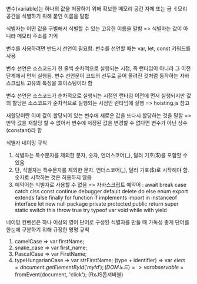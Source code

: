 변수(variable)는 하나의 값을 저장하기 위해 확보한 메모리 공간 자체 또는 금 ㅔ모리 공간을 식별하기 위해 붙인 이름을 말함

식별자는 어떤 값을 구별해서 식별할 수 있는 고유한 이름을 말함
 => 식별자는 값이 아니라 메모리 주소를 기억

변수를 사용하려면 반드시 선언이 필요함. 변수를 선언할 때는 var, let, const 키워드를 사용

변수 선언은 소스코드가 한 줄씩 순차적으로 실행되는 시점, 즉 런타임이 아니라 그 이전 단계에서 먼저 실행됨. 변수 선언문이 코드의 선두로 끌어 올려진 것처럼 동작하는 자바스크립트 고유의 특징을 호이스팅이라 함

변수 선언은 소스코드가 순차적으로 실행되는 시점인 런타임 이전에 먼저 실행되지만 값의 할당은 소스코드가 순차적으로 실행되는 시점인 런타임에 실행 => hoisting.js 참고

재할당이란 이미 값이 할당되어 있는 변수에 새로운 값을 또다시 할당하는 것을 말함
 => 만약 값을 재할당 할 수 없어서 변수에 저장된 값을 변경할 수 없다면 변수가 아닌 상수(constant)라 함

식별자 네이밍 규칙
 1. 식별자는 특수문자를 제외한 문자, 숫자, 언더스코어(_), 달러 기호($)를 포함할 수 있음
 2. 단, 식별자는 특수문자를 제외한 문자. 언더스코어(_), 달러 기호($)로 시작해야 함. 숫자로 시작하는 것은 허용하지 않음
 3. 예약어는 식별자로 사용할 수 없음
  => 자바스크립트 예약어 : await break case catch clss const continue debugger default delete do else enum export extends false finally for function if implements import in instanceof interface let new null package private protected public return super static switch this throw true try typeof var void while with yield

네이밍 컨벤션은 하나 이상의 영어 단어로 구성된 식별자를 만들 때 가독성 좋게 단어를 한눈에 구분하기 위해 규정한 명명 규칙
 1. camelCase => var firstName;
 2. snake_case => var first_name;
 3. PascalCase => var FirstName;
 4. typeHungarianCase => var strFirstName; (type + identifier)
                      => var $elem = document.getElementById('myId'); (DOM노드)
                      => var observable$ = fromEvent(document, 'click'); (RxJS옵져버블)